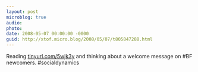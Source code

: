 ```yaml
---
layout: post
microblog: true
audio: 
photo: 
date: 2008-05-07 00:00:00 -0000
guid: http://xtof.micro.blog/2008/05/07/t805847288.html
---
```

Reading [tinyurl.com/5wjk3y](http://tinyurl.com/5wjk3y) and thinking about a welcome message on #BF newcomers. #socialdynamics
